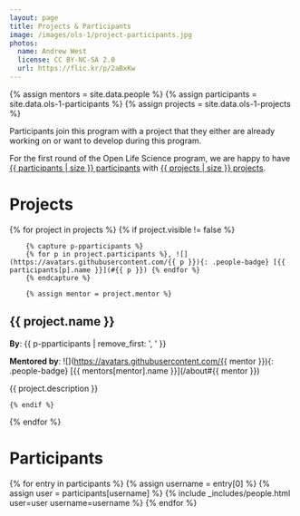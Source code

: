 ```yaml
---
layout: page
title: Projects & Participants
image: /images/ols-1/project-participants.jpg
photos:
  name: Andrew West
  license: CC BY-NC-SA 2.0
  url: https://flic.kr/p/2aBxKw
---
```


{% assign mentors = site.data.people %}
{% assign participants = site.data.ols-1-participants %}
{% assign projects = site.data.ols-1-projects %}

Participants join this program with a project that they either are already working on or want to develop during this program.

For the first round of the Open Life Science program, we are happy to have [{{ participants | size }} participants](#participants) with [{{ projects | size }} projects](#projects). 

# Projects

{% for project in projects %}
    {% if project.visible != false %}

        {% capture p-pparticipants %}
        {% for p in project.participants %}, ![](https://avatars.githubusercontent.com/{{ p }}){: .people-badge} [{{ participants[p].name }}](#{{ p }}) {% endfor %}
        {% endcapture %}

        {% assign mentor = project.mentor %}

## {{ project.name }}

**By**: {{ p-pparticipants | remove_first: ', ' }}

**Mentored by**: ![](https://avatars.githubusercontent.com/{{ mentor }}){: .people-badge} [{{ mentors[mentor].name }}](/about#{{ mentor }})

{{ project.description }}

    {% endif %}
{% endfor %}

# Participants

<div class="people">
{% for entry in participants %}
    {% assign username = entry[0] %}
    {% assign user = participants[username] %}
    {% include _includes/people.html user=user username=username %}
{% endfor %}
</div>